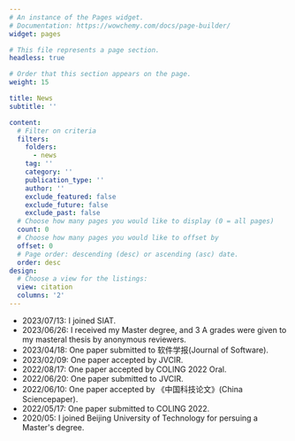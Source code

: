 ```yaml
---
# An instance of the Pages widget.
# Documentation: https://wowchemy.com/docs/page-builder/
widget: pages

# This file represents a page section.
headless: true

# Order that this section appears on the page.
weight: 15

title: News
subtitle: ''

content:
  # Filter on criteria
  filters:
    folders:
      - news
    tag: ''
    category: ''
    publication_type: ''
    author: ''
    exclude_featured: false
    exclude_future: false
    exclude_past: false
  # Choose how many pages you would like to display (0 = all pages)
  count: 0
  # Choose how many pages you would like to offset by
  offset: 0
  # Page order: descending (desc) or ascending (asc) date.
  order: desc
design:
  # Choose a view for the listings:
  view: citation
  columns: '2'
---
```

<ul>
<li>2023/07/13: I joined SIAT.</li>  
<li>2023/06/26: I received my Master degree, and 3 A grades were given to my masteral thesis by anonymous reviewers.</li>  
<li>2023/04/18: One paper submitted to 软件学报(Journal of Software).</li>
<li>2023/02/09: One paper accepted by JVCIR.</li>
<li>2022/08/17: One paper accepted by COLING 2022 Oral.</li>
<li>2022/06/20: One paper submitted to JVCIR.</li>
<li>2022/06/10: One paper accepted by 《中国科技论文》(China Sciencepaper).</li>
<li>2022/05/17: One paper submitted to COLING 2022.</li>
<li>2020/05: I joined Beijing University of Technology for persuing a Master's degree.</li>
  
<!-- <li>2023/04/18: One paper submitted to 软件学报(Journal of Software).</li>
<li>2023/02/09: One paper "Multi-scale Superpixel based Hierarchical Attention Model  for Brain CT Classiﬁcation" was accepted by JVCIR.</li>
<li>2022/08/17: One paper "Cross-modal Contrastive Attention Model for Medical Report Generation" was accepted by COLING 2022 Oral.</li>
<li>2022/06/20: One paper submitted to JVCIR.</li>
<li>2022/06/10: One paper "基于多尺度超像素融合网络的脑CT图像分类方法(Multi-scale Superpixel based Fusion Network for Brain CT Classification)" was accepted by 《中国科技论文》(China Sciencepaper).</li>
<li>2022/05/17: One paper submitted to COLING 2022.</li> -->
<!-- <li>2022/05/13: Our recent work "Multi-scale Superpixel based Hierarchical Attention Model for Brain CT Classiﬁcation" was accepted by China MM 2022 and will be recommended to JVCIR.</li> -->
<!-- <li>2022/05/01: Our recent work "基于多尺度超像素融合网络的脑CT图像分类方法(Multi-scale Superpixel based Fusion Network for Brain CT Classification)" was accepted by China MM 2022 and will be recommended to 《中国科技论文》.
<li>2022/03/15: One paper "基于多尺度超像素融合网络的脑CT图像分类方法(Multi-scale Superpixel based Fusion Network for Brain CT Classification)" was submitted to China MM 2022.</li> -->
<!-- <li>2022/03/15: Our recent work "Multi-scale Superpixel based Hierarchical Attention Model  for  Brain  CT  Classiﬁcation" was submitted to China MM 2022.</li> -->
<!-- <li>2022/02/05: Our recent work "Cross-modal Contrastive Attention Model for Medical Report Generation" was submitted to JBHI. </li> -->
<!-- <li>2021/09: I finished all my curriculums and got an Academic Scholarship.</li> -->
<!-- <li>2020/05: I have accepted the Master's Degree admission from Beijing University of Technology.</li> -->
</ul>

